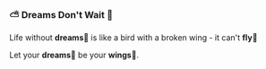 ###  :partly_sunny: Dreams Don't Wait :rocket:

Life without __dreams__:sparkling_heart: is like a bird with a broken wing - it can't __fly__:baby_chick:

Let your __dreams__:sparkling_heart: be your __wings__:baby_chick:.

<!--
**q5nguyenn/q5nguyenn** is a ✨ _special_ ✨ repository because its `README.md` (this file) appears on your GitHub profile.

Here are some ideas to get you started:

- 🔭 I’m currently working on ...
- 🌱 I’m currently learning ...
- 👯 I’m looking to collaborate on ...
- 🤔 I’m looking for help with ...
- 💬 Ask me about ...
- 📫 How to reach me: ...
- 😄 Pronouns: ...
- ⚡ Fun fact: ...
-->
